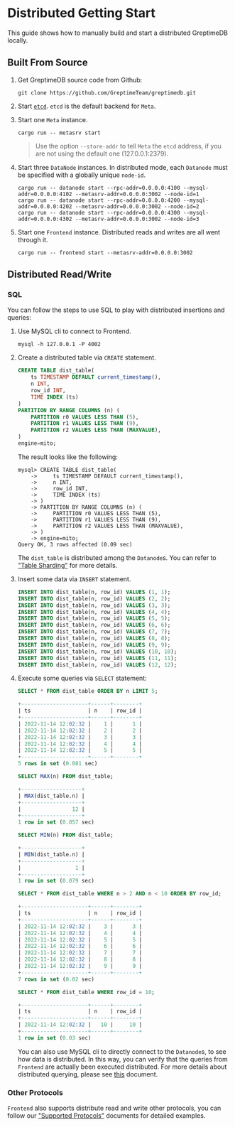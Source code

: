 # Distributed Getting Start

This guide shows how to manually build and start a distributed GreptimeDB locally.

## Built From Source

1. Get GreptimeDB source code from Github:

    ```shell
    git clone https://github.com/GreptimeTeam/greptimedb.git
    ```

2. Start [`etcd`](https://etcd.io/docs/v3.5/quickstart/). `etcd` is the default backend for `Meta`.

3. Start one `Meta` instance.

    ```shell
    cargo run -- metasrv start
    ```

    > Use the option `--store-addr` to tell `Meta` the `etcd` address, if you are not using the default one (127.0.0.1:2379).

4. Start three `DataNode` instances. In distributed mode, each `Datanode` must be specified with a globally unique `node-id`.

    ```shell
    cargo run -- datanode start --rpc-addr=0.0.0.0:4100 --mysql-addr=0.0.0.0:4102 --metasrv-addr=0.0.0.0:3002 --node-id=1 
    cargo run -- datanode start --rpc-addr=0.0.0.0:4200 --mysql-addr=0.0.0.0:4202 --metasrv-addr=0.0.0.0:3002 --node-id=2
    cargo run -- datanode start --rpc-addr=0.0.0.0:4300 --mysql-addr=0.0.0.0:4302 --metasrv-addr=0.0.0.0:3002 --node-id=3
    ```

5. Start one `Frontend` instance. Distributed reads and writes are all went through it.

    ```shell
    cargo run -- frontend start --metasrv-addr=0.0.0.0:3002
    ```

## Distributed Read/Write

### SQL

You can follow the steps to use SQL to play with distributed insertions and queries:

1. Use MySQL cli to connect to Frontend.

    ```shell
    mysql -h 127.0.0.1 -P 4002
    ```

2. Create a distributed table via `CREATE` statement.

    ```SQL
    CREATE TABLE dist_table(
        ts TIMESTAMP DEFAULT current_timestamp(),
        n INT,
        row_id INT,
        TIME INDEX (ts)
    )
    PARTITION BY RANGE COLUMNS (n) (
        PARTITION r0 VALUES LESS THAN (5),
        PARTITION r1 VALUES LESS THAN (9),
        PARTITION r2 VALUES LESS THAN (MAXVALUE),
    )
    engine=mito;
    ```

    The result looks like the following:

    ```shell
    mysql> CREATE TABLE dist_table(
        ->     ts TIMESTAMP DEFAULT current_timestamp(),
        ->     n INT,
        ->     row_id INT,
        ->     TIME INDEX (ts)
        -> )
        -> PARTITION BY RANGE COLUMNS (n) (
        ->     PARTITION r0 VALUES LESS THAN (5),
        ->     PARTITION r1 VALUES LESS THAN (9),
        ->     PARTITION r2 VALUES LESS THAN (MAXVALUE),
        -> )
        -> engine=mito;
    Query OK, 3 rows affected (0.09 sec)
    ```
   
   The `dist_table` is distributed among the `Datanode`s. You can refer to ["Table Sharding"](https://docs.greptime.com/developer-guide/frontend/table-sharding) for more details.

3. Insert some data via `INSERT` statement.

    ```SQL
    INSERT INTO dist_table(n, row_id) VALUES (1, 1);
    INSERT INTO dist_table(n, row_id) VALUES (2, 2);
    INSERT INTO dist_table(n, row_id) VALUES (3, 3);
    INSERT INTO dist_table(n, row_id) VALUES (4, 4);
    INSERT INTO dist_table(n, row_id) VALUES (5, 5);
    INSERT INTO dist_table(n, row_id) VALUES (6, 6);
    INSERT INTO dist_table(n, row_id) VALUES (7, 7);
    INSERT INTO dist_table(n, row_id) VALUES (8, 8);
    INSERT INTO dist_table(n, row_id) VALUES (9, 9);
    INSERT INTO dist_table(n, row_id) VALUES (10, 10);
    INSERT INTO dist_table(n, row_id) VALUES (11, 11);
    INSERT INTO dist_table(n, row_id) VALUES (12, 12);
    ```

4. Execute some queries via `SELECT` statement:

    ```sql
    SELECT * FROM dist_table ORDER BY n LIMIT 5;
    ```

    ```sql
    +---------------------+------+--------+
    | ts                  | n    | row_id |
    +---------------------+------+--------+
    | 2022-11-14 12:02:32 |    1 |      1 |
    | 2022-11-14 12:02:32 |    2 |      2 |
    | 2022-11-14 12:02:32 |    3 |      3 |
    | 2022-11-14 12:02:32 |    4 |      4 |
    | 2022-11-14 12:02:32 |    5 |      5 |
    +---------------------+------+--------+
    5 rows in set (0.081 sec)
    ```

    ```sql
    SELECT MAX(n) FROM dist_table;
    ```

    ```sql
    +-------------------+
    | MAX(dist_table.n) |
    +-------------------+
    |                12 |
    +-------------------+
    1 row in set (0.057 sec)
    ```

    ```sql
    SELECT MIN(n) FROM dist_table;
    ```

    ```sql
    +-------------------+
    | MIN(dist_table.n) |
    +-------------------+
    |                 1 |
    +-------------------+
    1 row in set (0.079 sec)
    ```

    ```sql
    SELECT * FROM dist_table WHERE n > 2 AND n < 10 ORDER BY row_id;
    ```

    ```sql
    +---------------------+------+--------+
    | ts                  | n    | row_id |
    +---------------------+------+--------+
    | 2022-11-14 12:02:32 |    3 |      3 |
    | 2022-11-14 12:02:32 |    4 |      4 |
    | 2022-11-14 12:02:32 |    5 |      5 |
    | 2022-11-14 12:02:32 |    6 |      6 |
    | 2022-11-14 12:02:32 |    7 |      7 |
    | 2022-11-14 12:02:32 |    8 |      8 |
    | 2022-11-14 12:02:32 |    9 |      9 |
    +---------------------+------+--------+
    7 rows in set (0.02 sec)
    ```

    ```sql
    SELECT * FROM dist_table WHERE row_id = 10;
    ```
    
    ```sql
    +---------------------+------+--------+
    | ts                  | n    | row_id |
    +---------------------+------+--------+
    | 2022-11-14 12:02:32 |   10 |     10 |
    +---------------------+------+--------+
    1 row in set (0.03 sec)
    ```

    You can also use MySQL cli to directly connect to the `Datanode`s, to see how data is distributed. In this way, you can verify that the queries from `Frontend` are actually been executed distributed. For more details about distributed querying, please see [this](https://docs.greptime.com/developer-guide/frontend/distributed-querying) document.

### Other Protocols

`Frontend` also supports distribute read and write other protocols, you can follow our ["Supported Protocols"](https://docs.greptime.com/user-guide/supported-protocols/overview) documents for detailed examples.
